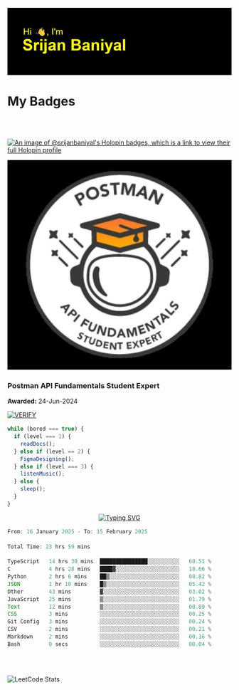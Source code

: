 ![Header](./header.png)

# My Badges

<Br />
<Br />

[![An image of @srijanbaniyal's Holopin badges, which is a link to view their full Holopin profile](https://holopin.me/srijanbaniyal)](https://holopin.io/@srijanbaniyal)

[![Postman API Fundamentals Student Expert](/Postman.jpeg)](https://api.badgr.io/public/assertions/r9BLLy0oTfKJBbkGuDI1zA)

### Postman API Fundamentals Student Expert

**Awarded:** 24-Jun-2024

[![VERIFY](https://img.shields.io/badge/VERIFY-blue)](https://badgecheck.io?url=https%3A%2F%2Fapi.badgr.io%2Fpublic%2Fassertions%2Fr9BLLy0oTfKJBbkGuDI1zA)

```javascript
while (bored === true) {
  if (level === 1) {
    readDocs();
  } else if (level == 2) {
    FigmaDesigning();
  } else if (level === 3) {
    listenMusic();
  } else {
    sleep();
  }
}
```

<p align="center">
  <a href="https://git.io/typing-svg"><img src="https://readme-typing-svg.demolab.com?font=Tilt+Prism&size=30&pause=1000&color=0FF75B&center=true&vCenter=true&width=800&height=80&lines=Time+spent+on+various+Programming+languages" alt="Typing SVG" /></a>
</p>

<!--START_SECTION:waka-->

```TypeScript
From: 16 January 2025 - To: 15 February 2025

Total Time: 23 hrs 59 mins

TypeScript   14 hrs 30 mins  ███████████████░░░░░░░░░░   60.51 %
C            4 hrs 28 mins   ████▓░░░░░░░░░░░░░░░░░░░░   18.66 %
Python       2 hrs 6 mins    ██▒░░░░░░░░░░░░░░░░░░░░░░   08.82 %
JSON         1 hr 18 mins    █▒░░░░░░░░░░░░░░░░░░░░░░░   05.42 %
Other        43 mins         ▓░░░░░░░░░░░░░░░░░░░░░░░░   03.02 %
JavaScript   25 mins         ▒░░░░░░░░░░░░░░░░░░░░░░░░   01.79 %
Text         12 mins         ▒░░░░░░░░░░░░░░░░░░░░░░░░   00.89 %
CSS          3 mins          ░░░░░░░░░░░░░░░░░░░░░░░░░   00.25 %
Git Config   3 mins          ░░░░░░░░░░░░░░░░░░░░░░░░░   00.24 %
CSV          2 mins          ░░░░░░░░░░░░░░░░░░░░░░░░░   00.21 %
Markdown     2 mins          ░░░░░░░░░░░░░░░░░░░░░░░░░   00.16 %
Bash         0 secs          ░░░░░░░░░░░░░░░░░░░░░░░░░   00.04 %
```

<!--END_SECTION:waka-->

<Br />
<Br />

![LeetCode Stats](https://leetcard.jacoblin.cool/Srijan-Baniyal?theme=dark&font=Rasa&ext=contest)
